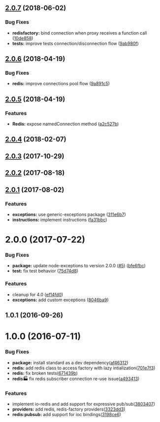 <a name="2.0.7"></a>
## [2.0.7](https://github.com/adonisjs/adonis-redis/compare/v2.0.6...v2.0.7) (2018-06-02)


### Bug Fixes

* **redisfactory:** bind connection when proxy receives a function call ([10de858](https://github.com/adonisjs/adonis-redis/commit/10de858))
* **tests:** improve tests connection/disconnection flow ([9ab980f](https://github.com/adonisjs/adonis-redis/commit/9ab980f))



<a name="2.0.6"></a>
## [2.0.6](https://github.com/adonisjs/adonis-redis/compare/v2.0.5...v2.0.6) (2018-04-19)


### Bug Fixes

* **redis:** improve connections pool flow ([9a891c5](https://github.com/adonisjs/adonis-redis/commit/9a891c5))



<a name="2.0.5"></a>
## [2.0.5](https://github.com/adonisjs/adonis-redis/compare/v2.0.4...v2.0.5) (2018-04-19)


### Features

* **Redis:** expose namedConnection method ([a2c527b](https://github.com/adonisjs/adonis-redis/commit/a2c527b))



<a name="2.0.4"></a>
## [2.0.4](https://github.com/adonisjs/adonis-redis/compare/v2.0.3...v2.0.4) (2018-02-07)



<a name="2.0.3"></a>
## [2.0.3](https://github.com/adonisjs/adonis-redis/compare/v2.0.2...v2.0.3) (2017-10-29)



<a name="2.0.2"></a>
## [2.0.2](https://github.com/adonisjs/adonis-redis/compare/v2.0.1...v2.0.2) (2017-08-18)



<a name="2.0.1"></a>
## [2.0.1](https://github.com/adonisjs/adonis-redis/compare/v2.0.0...v2.0.1) (2017-08-02)


### Features

* **exceptions:** use generic-exceptions package ([311e6b7](https://github.com/adonisjs/adonis-redis/commit/311e6b7))
* **instructions:** implement instructions ([fa31bbc](https://github.com/adonisjs/adonis-redis/commit/fa31bbc))



<a name="2.0.0"></a>
# 2.0.0 (2017-07-22)


### Bug Fixes

* **package:** update node-exceptions to version 2.0.0 ([#5](https://github.com/adonisjs/adonis-redis/issues/5)) ([bfe6fbc](https://github.com/adonisjs/adonis-redis/commit/bfe6fbc))
* **test:** fix test behavior ([75d74d8](https://github.com/adonisjs/adonis-redis/commit/75d74d8))


### Features

* cleanup for 4.0 ([ef14fd0](https://github.com/adonisjs/adonis-redis/commit/ef14fd0))
* **exceptions:** add custom exceptions ([8046ba9](https://github.com/adonisjs/adonis-redis/commit/8046ba9))


<a name="1.0.1"></a>
## 1.0.1 (2016-09-26)


<a name="1.0.0"></a>
# 1.0.0 (2016-07-11)


### Bug Fixes

* **package:** install standard as a dev dependency([af46312](https://github.com/adonisjs/adonis-redis/commit/af46312))
* **redis:** add redis class to access factory with lazy intialization([701e7f3](https://github.com/adonisjs/adonis-redis/commit/701e7f3))
* **redis:** fix broken tests([671439b](https://github.com/adonisjs/adonis-redis/commit/671439b))
* **redis:factory:** fix redis subscriber connection re-use issue([a493413](https://github.com/adonisjs/adonis-redis/commit/a493413))


### Features

* implement io-redis and add support for expressive pub/sub([3803407](https://github.com/adonisjs/adonis-redis/commit/3803407))
* **providers:** add redis, redis-factory providers([3323dd3](https://github.com/adonisjs/adonis-redis/commit/3323dd3))
* **redis:pubsub:** add support for ioc bindings([3198ce6](https://github.com/adonisjs/adonis-redis/commit/3198ce6))


